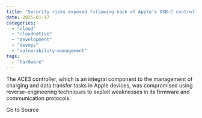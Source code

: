 ```yaml
---
title: "Security risks exposed following hack of Apple’s USB-C controller"
date: 2025-01-17
categories: 
  - "cloud"
  - "cloudnative"
  - "development"
  - "devops"
  - "vulnerability-management"
tags: 
  - "hardware"
---
```


The ACE3 controller, which is an integral component to the management of charging and data transfer tasks in Apple devices, was compromised using reverse-engineering techniques to exploit weaknesses in its firmware and communication protocols.

Go to Source
